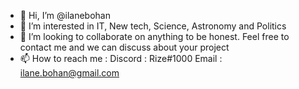- 👋 Hi, I’m @ilanebohan
- 👀 I’m interested in IT, New tech, Science, Astronomy and Politics
- 💞️ I’m looking to collaborate on anything to be honest. Feel free to contact me and we can discuss about your project
- 📫 How to reach me : Discord : Rize#1000 
                        Email : ilane.bohan@gmail.com
                        
<!---
ilanebohan/ilanebohan is a ✨ special ✨ repository because its `README.md` (this file) appears on your GitHub profile.
You can click the Preview link to take a look at your changes.
--->
